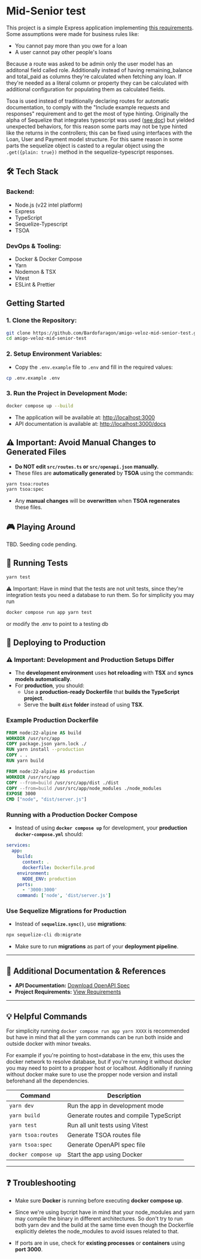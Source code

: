 # Mid-Senior test
This project is a simple Express application implementing [this requirements](requirements.md). Some assumptions were made for business rules like: 
- You cannot pay more than you owe for a loan
- A user cannot pay other people's loans

Because a route was asked to be admin only the user model has an additonal field called role.
Additionally instead of having remaining_balance and total_paid  as columns they're calculated when fetching any loan. If they're needed as a literal column or property they can be calculated with additional configuration for populating them as calculated fields.

Tsoa is used instead of traditionally declaring routes for automatic documentation, to comply with the "Include example requests and responses" requirement and to get the most of type hinting. Originally the alpha of Sequelize that integrates typescript was used ([see doc](https://sequelize.org/docs/v7/getting-started/)) but yielded unexpected behaviors, for this reason some parts may not be type hinted like the returns in the controllers; this can be fixed using interfaces with the Loan, User and Payment model structure. For this same reason in some parts the sequelize object is casted to a regular object using the ```.get({plain: true})``` method in the sequelize-typescript responses. 
## 🛠️ Tech Stack

### Backend:

- Node.js (v22 intel platform)
- Express
- TypeScript
- Sequelize-Typescript
- TSOA

### DevOps & Tooling:

- Docker & Docker Compose
- Yarn
- Nodemon & TSX
- Vitest
- ESLint & Prettier


## Getting Started

### 1. Clone the Repository:

```bash
git clone https://github.com/Bardofaragon/amigo-veloz-mid-senior-test.git
cd amigo-veloz-mid-senior-test
```

### 2. Setup Environment Variables:

- Copy the `.env.example` file to `.env` and fill in the required values:

```bash
cp .env.example .env
```

### 3. Run the Project in Development Mode:

```bash
docker compose up --build
```

- The application will be available at: [http://localhost:3000](http://localhost:3000)
- API documentation is available at: [http://localhost:3000/docs](http://localhost:3000/api/docs)


## ⚠️ Important: Avoid Manual Changes to Generated Files

- **Do NOT edit `src/routes.ts` or `src/openapi.json` manually.**
- These files are **automatically generated** by **TSOA** using the commands:

```bash
yarn tsoa:routes
yarn tsoa:spec
```

- Any **manual changes** will be **overwritten** when **TSOA regenerates** these files.


## 🎮 Playing Around
TBD. Seeding code pending.


## 🧪 Running Tests

```bash
yarn test
```

⚠️ Important: Have in mind that the tests are not unit tests, since they're integration tests you need a database to run them. So for simplicity you may run 
```bash
docker compose run app yarn test
```
or modify the .env to point to a testing db

## 🚀 Deploying to Production

### ⚠️ Important: Development and Production Setups Differ

- The **development environment** uses **hot reloading** with **TSX** and **syncs models automatically**.
- For **production**, you should:
  - Use a **production-ready Dockerfile** that **builds the TypeScript project**.
  - Serve the **built `dist` folder** instead of using **TSX**.

### Example Production Dockerfile

```Dockerfile
FROM node:22-alpine AS build
WORKDIR /usr/src/app
COPY package.json yarn.lock ./
RUN yarn install --production
COPY . .
RUN yarn build

FROM node:22-alpine AS production
WORKDIR /usr/src/app
COPY --from=build /usr/src/app/dist ./dist
COPY --from=build /usr/src/app/node_modules ./node_modules
EXPOSE 3000
CMD ["node", "dist/server.js"]
```

### Running with a Production Docker Compose

- Instead of using **`docker compose up`** for development, your **production `docker-compose.yml`** should:

```yaml
services:
  app:
    build:
      context: .
      dockerfile: Dockerfile.prod
    environment:
      NODE_ENV: production
    ports:
      - '3000:3000'
    command: ['node', 'dist/server.js']
```

### Use Sequelize Migrations for Production

- Instead of **`sequelize.sync()`**, use **migrations**:

```bash
npx sequelize-cli db:migrate
```

- Make sure to run **migrations** as part of your **deployment pipeline**.

---

## 📄 Additional Documentation & References

- **API Documentation:** [Download OpenAPI Spec](openapi.json)
- **Project Requirements:** [View Requirements](requirements.md)

---

## 💡 Helpful Commands
For simplicity running ```docker compose run app yarn XXXX``` is recommended but have in mind that all the yarn commands can be run both inside and outside docker with minor tweaks.

 For example if you're pointing to host=database in the env, this uses the docker network to resolve database, but if you're running it without docker you may need to point to a propper host or localhost. Additionally if running without docker make sure to use the propper node version and install beforehand all the dependencies.

| Command             | Description                            |
| ------------------- | -------------------------------------- |
| `yarn dev`          | Run the app in development mode        |
| `yarn build`        | Generate routes and compile TypeScript |
| `yarn test`         | Run all unit tests using Vitest        |
| `yarn tsoa:routes`  | Generate TSOA routes file              |
| `yarn tsoa:spec`    | Generate OpenAPI spec file             |
| `docker compose up` | Start the app using Docker             |

---

## ❓ Troubleshooting

- Make sure **Docker** is running before executing **docker compose up**.

- Since we're using bycript have in mind that your node_modules and yarn may compile the binary in different architectures. So don't try to run both yarn dev and the build at the same time even though the Dockerfile explicitly deletes the node_modules to avoid issues related to that. 
- If ports are in use, check for **existing processes** or **containers** using **port 3000**.
